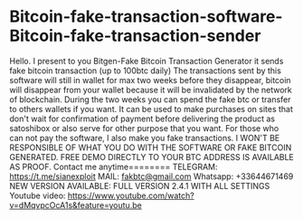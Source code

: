 # Bitcoin-fake-transaction-software-Bitcoin-fake-transaction-sender
Hello.  I present to you Bitgen-Fake Bitcoin Transaction Generator it sends fake bitcoin transaction (up to 100btc daily) The transactions sent by this software will still in wallet for max two weeks before they disappear, bitcoin will disappear from your wallet because it will be invalidated by the network of blockchain. During the two weeks you can spend the fake btc or transfer to others wallets if you want. It can be used to make purchases on sites that don't wait for confirmation of payment before delivering the product as satoshibox or also serve for other purpose that you want. For those who can not pay the software, I also make you fake transactions. I WON'T BE RESPONSIBLE OF WHAT YOU DO WITH THE SOFTWARE OR FAKE BITCOIN GENERATED. FREE DEMO DIRECTLY TO YOUR BTC ADDRESS IS AVAILABLE AS PROOF. Contact me anytime========  TELEGRAM:  https://t.me/sianexploit MAIL: fakbtc@gmail.com Whatsapp: +33644671469
NEW VERSION AVAILABLE: FULL VERSION 2.4.1 WITH ALL SETTINGS
Youtube video: https://www.youtube.com/watch?v=dMqvpcOcA1s&feature=youtu.be
